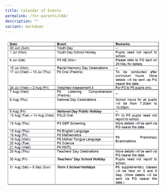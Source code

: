 ```yaml
---
title: Calendar of Events
permalink: /for-parents/COA/
description: ""
variant: markdown
---
```

![](/images/T3_Calendar.png)